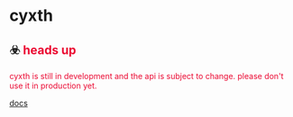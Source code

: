 # cyxth

## :biohazard: <span style="color:#eb0a33">  heads up</span>

<div style="color:#eb0a33">
cyxth is still in development and the api is subject to change. please don't use it in production yet.
</div>

[docs](https://cyxth.com/docs)
